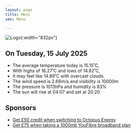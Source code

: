 ```yaml
---
layout: page
title: Menu
seo: Menu

---
```


![Logo](/images/logo.jpg){:width="832px"}

<!-- weather_marker starts -->
## On Tuesday, 15 July 2025

- The average temperature today is 15.15˚C,
- With highs of 16.27˚C and lows of 14.82˚C,
- It may feel like 14.89˚C with overcast clouds
- The wind speed is 2.68m/s and visibility is 10000m
- The pressure is 1013hPa and humidity is 83%
- The sun will rise at 04:07 and set at 20:20

<!-- weather_marker ends -->

## Sponsors

- [Get £50 credit when switching to Octopus Energy](https://bit.ly/3oD1nnS)
- [Get £75 when taking a 1000mb YouFibre broadband plan](https://aklam.io/91zWhU?)
